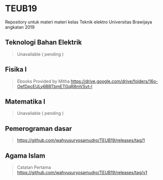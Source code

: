 # TEUB19
Repository untuk materi materi kelas Teknik elektro Universitas Brawijaya angkatan 2019


## Teknologi Bahan Elektrik
> Unavailable ( pending )

## Fisika I
> Ebooks Provided by Mitha https://drive.google.com/drive/folders/16o-OefDpcEULy6BBTbmETGqR8mVSvt-l

## Matematika I
> Unavailable ( pending )

## Pemerograman dasar
> https://github.com/wahyusuryosamudro/TEUB19/releases/tag/1

## Agama Islam
> Catatan Pertama https://github.com/wahyusuryosamudro/TEUB19/releases/tag/v1
